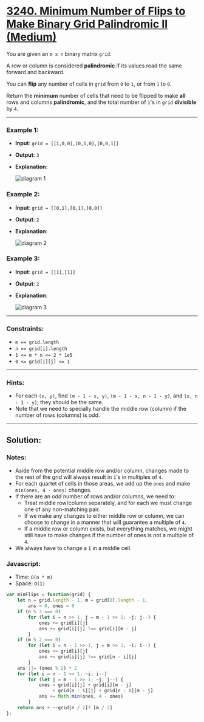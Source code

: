 # [3240. Minimum Number of Flips to Make Binary Grid Palindromic II (Medium)](https://leetcode.com/problems/minimum-number-of-flips-to-make-binary-grid-palindromic-ii/)

You are given an `m x n` binary matrix `grid`.

A row or column is considered **palindromic** if its values read the same forward and backward.

You can **flip** any number of cells in `grid` from `0` to `1`, or from `1` to `0`.

Return the **minimum** number of cells that need to be flipped to make **all** rows and columns **palindromic**, and the total number of `1`'s in `grid` **divisible** by `4`.

---
### Example 1:
 - **Input**: `grid = [[1,0,0],[0,1,0],[0,0,1]]`
 - **Output**: `3`
 - **Explanation**:

    ![diagram 1](https://assets.leetcode.com/uploads/2024/08/01/image.png)

### Example 2:
 - **Input**: `grid = [[0,1],[0,1],[0,0]]`
 - **Output**: `2`
 - **Explanation**:

    ![diagram 2](https://assets.leetcode.com/uploads/2024/07/08/screenshot-from-2024-07-09-01-37-48.png)

### Example 3:
 - **Input**: `grid = [[1],[1]]`
 - **Output**: `2`
 - **Explanation**:

    ![diagram 3](https://assets.leetcode.com/uploads/2024/08/01/screenshot-from-2024-08-01-23-05-26.png)

---
### Constraints:
 - `m == grid.length`
 - `n == grid[i].length`
 - `1 <= m * n <= 2 * 1e5`
 - `0 <= grid[i][j] <= 1`

---
### Hints:
 - For each `(x, y)`, find `(m - 1 - x, y)`, `(m - 1 - x, n - 1 - y)`, and `(x, n - 1 - y)`; they should be the same.
 - Note that we need to specially handle the middle row (column) if the number of rows (columns) is odd.

---
## Solution:
### Notes:
 - Aside from the potential middle row and/or column, changes made to the rest of the grid will always result in `1`'s in multiples of `4`.
 - For each quartet of cells in those areas, we add up the `ones` and make `min(ones, 4 - ones)` changes.
 - If there are an odd number of rows and/or columns, we need to:
   - Treat middle row/column separately, and for each we must change one of any non-matching pair.
   - If we make any changes to either middle row or column, we can choose to change in a manner that will guarantee a multiple of `4`.
   - If a middle row or column exists, but everything matches, we might still have to make changes if the number of ones is not a multiple of `4`.
 - We always have to change a `1` in a middle cell.

### Javascript:
 - Time: `O(n * m)`
 - Space: `O(1)`

```js
var minFlips = function(grid) {
    let n = grid.length - 1, m = grid[0].length - 1,
        ans = 0, ones = 0
    if (n % 2 === 0)
        for (let i = n >> 1, j = m - 1 >> 1; ~j; j--) {
            ones += grid[i][j]
            ans += grid[i][j] !== grid[i][m - j]
        }
    if (m % 2 === 0)
        for (let i = n - 1 >> 1, j = m >> 1; ~i; i--) {
            ones += grid[i][j]
            ans += grid[i][j] !== grid[n - i][j]
        }
    ans ||= (ones % 2) * 2
    for (let i = n - 1 >> 1; ~i; i--)
        for (let j = m - 1 >> 1; ~j; j--) {
            ones = grid[i][j] + grid[i][m - j]
                 + grid[n - i][j] + grid[n - i][m - j]
            ans += Math.min(ones, 4 - ones)
        }
    return ans + ~~grid[n / 2]?.[m / 2]
};
```
